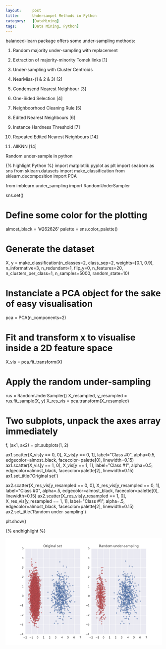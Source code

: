```yaml
---
layout:     post
title:      Undersampel Methods in Python
category:   [DataMining] 
tags:		[Data Mining, Python]
---
```


balanced-learn package offers some under-sampling methods:

1. Random majority under-sampling with replacement

2. Extraction of majority-minority Tomek links [1]

3. Under-sampling with Cluster Centroids

4. NearMiss-(1 & 2 & 3) [2]

5. Condensend Nearest Neighbour [3]

6. One-Sided Selection [4]

7. Neighboorhood Cleaning Rule [5]

8. Edited Nearest Neighbours [6]

9. Instance Hardness Threshold [7]

10. Repeated Edited Nearest Neighbours [14]

11. AllKNN [14]

Random under-sample in python

{% highlight Python %}
import matplotlib.pyplot as plt
import seaborn as sns
from sklearn.datasets import make_classification
from sklearn.decomposition import PCA

from imblearn.under_sampling import RandomUnderSampler

sns.set()

# Define some color for the plotting
almost_black = '#262626'
palette = sns.color_palette()


# Generate the dataset
X, y = make_classification(n_classes=2, class_sep=2, weights=[0.1, 0.9],
                           n_informative=3, n_redundant=1, flip_y=0,
                           n_features=20, n_clusters_per_class=1,
                           n_samples=5000, random_state=10)

# Instanciate a PCA object for the sake of easy visualisation
pca = PCA(n_components=2)
# Fit and transform x to visualise inside a 2D feature space
X_vis = pca.fit_transform(X)

# Apply the random under-sampling
rus = RandomUnderSampler()
X_resampled, y_resampled = rus.fit_sample(X, y)
X_res_vis = pca.transform(X_resampled)

# Two subplots, unpack the axes array immediately
f, (ax1, ax2) = plt.subplots(1, 2)

ax1.scatter(X_vis[y == 0, 0], X_vis[y == 0, 1], label="Class #0", alpha=0.5,
            edgecolor=almost_black, facecolor=palette[0], linewidth=0.15)
ax1.scatter(X_vis[y == 1, 0], X_vis[y == 1, 1], label="Class #1", alpha=0.5,
            edgecolor=almost_black, facecolor=palette[2], linewidth=0.15)
ax1.set_title('Original set')

ax2.scatter(X_res_vis[y_resampled == 0, 0], X_res_vis[y_resampled == 0, 1],
            label="Class #0", alpha=.5, edgecolor=almost_black,
            facecolor=palette[0], linewidth=0.15)
ax2.scatter(X_res_vis[y_resampled == 1, 0], X_res_vis[y_resampled == 1, 1],
            label="Class #1", alpha=.5, edgecolor=almost_black,
            facecolor=palette[2], linewidth=0.15)
ax2.set_title('Random under-sampling')

plt.show()

{% endhighlight %}

![](/images/ML/random_undersample.png)